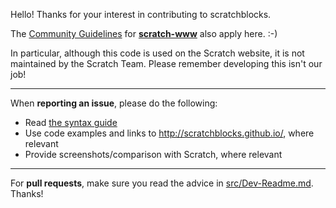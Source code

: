 Hello!
Thanks for your interest in contributing to scratchblocks.

The [Community Guidelines](https://github.com/LLK/scratch-www/wiki/Community-Guidelines) for **[scratch-www](https://github.com/LLK/scratch-www)** also apply here. :-)

In particular, although this code is used on the Scratch website, it is not
maintained by the Scratch Team. Please remember developing this isn't our job!

---

When **reporting an issue**, please do the following:

* Read [the syntax guide](http://wiki.scratch.mit.edu/wiki/Block_Plugin/Syntax)
* Use code examples and links to <http://scratchblocks.github.io/>, where relevant
* Provide screenshots/comparison with Scratch, where relevant

---

For **pull requests**, make sure you read the advice in [src/Dev-Readme.md](https://github.com/blob8108/scratchblocks2/blob/master/src/Dev-Readme.md). Thanks!

